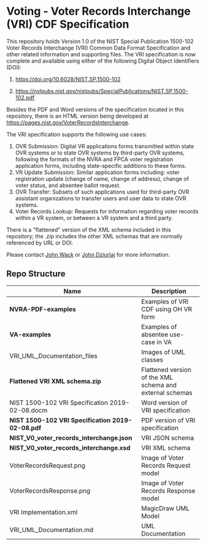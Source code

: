 # Voting - Voter Records Interchange (VRI) CDF Specification

This repository holds Version 1.0 of the NIST Special Publication 1500-102 Voter Records Interchange (VRI) Common Data Format Specification and other related information and supporting files.  The VRI specification is now complete and available using either of the following Digital Object Identifiers (DOI):

1. https://doi.org/10.6028/NIST.SP.1500-102

2. https://nvlpubs.nist.gov/nistpubs/SpecialPublications/NIST.SP.1500-102.pdf

Besides the PDF and Word versions of the specification located in this repository, there is an HTML version being developed at https://pages.nist.gov/VoterRecordsInterchange.

The VRI specification supports the following use cases:

1. OVR Submission: Digital VR applications forms transmitted within state OVR systems or to state OVR systems by third-party OVR systems, following the formats of the NVRA and FPCA voter registration application forms, including state-specific additions to these forms.
2. VR Update Submission: Similar application forms including: voter registration update (change of name, change of address), change of voter status, and absentee ballot request.
3. OVR Transfer: Subsets of such applications used for third-party OVR assistant organizations to transfer users and user data to state OVR systems.
4. Voter Records Lookup: Requests for information regarding voter records within a VR system, or between a VR system and a third party.

There is a "flattened" version of the XML schema included in this repository; the .zip includes the other XML schemas that are normally referenced by URL or DOI.

Please contact [John Wack](mailto:john.wack@nist.gov) or [John Dziurlaj](mailto:john@hiltonroscoe.com) for more information.

## Repo Structure

|Name     |Description                                         |
|---------|----------------------------------------------------|
|**NVRA-PDF-examples**|Examples of VRI CDF using OH VR form    |
|**VA-examples**|Examples of absentee use-case in VA           |
|VRI_UML_Documentation_files|Images of UML classes         |
|**Flattened VRI XML schema.zip**|Flattened version of the XML schema and external schemas|
|NIST 1500-102 VRI Specification 2019-02-08.docm|Word version of VRI specification|
|**NIST 1500-102 VRI Specification 2019-02-08.pdf**|PDF version of VRI specification|
|**NIST_V0_voter_records_interchange.json**|VRI JSON schema            |
|**NIST_V0_voter_records_interchange.xsd**|VRI XML schema              |
|VoterRecordsRequest.png|Image of Voter Records Request model  |
|VoterRecordsResponse.png|Image of Voter Records Response model|
|VRI Implementation.xml|MagicDraw UML Model                    |
|VRI_UML_Documentation.md|UML Documentation                    |

